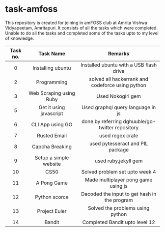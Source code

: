 # task-amfoss
 
 This repository is created for joining in amFOSS club at Amrita Vishwa Vidyapeetam, Amritapuri. It consists of all the tasks which were completed. Unable to do all the tasks and completed some of the tasks upto to my level of knowledge. 

|  Task no.   |  Task Name   | Remarks                    |
|:-----------:|:------------:|:--------------------------:|
|   0         | Installing ubuntu| Installed ubuntu with a USB flash drive|
|   2         | Programming  | solved all hackerrank and codeforce using python|
|   3         | Web Scraping using Ruby| Used Nokogiri gem|
|   5         |  Get it using javascript| Used graphql  query language  in js|
|   6         | CLI App using GO|  done by referring dghuuble/go-twitter repository|
|   7         | Rusted Email  | used regex crate  |
|   8         | Capcha Breaking | used pytesseract and PIL package|
|   9         | Setup a simple  website| used ruby,jekyll gem  |
|   10     |CS50|  Solved problem set upto week 4|
|   11     | A Pong Game | Made multiplayer pong game using js |
|   12     | Python scorce | Decoded the input to get hash  in the program|
|   13     | Project Euler | Solved the problems  using python|
|   14     | Bandit      | Completed Bandit upto level 12 | 
